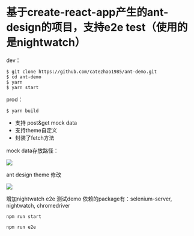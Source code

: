 # 基于create-react-app产生的ant-design的项目，支持e2e test（使用的是nightwatch）

dev：
```
$ git clone https://github.com/catezhao1985/ant-demo.git 
$ cd ant-demo
$ yarn
$ yarn start
```

prod：
```
$ yarn build
```

  - 支持 post&get mock data
  - 支持theme自定义
  - 封装了fetch方法

mock data存放路径：

![](http://catezhao1985.github.io/ant-demo1.png)


ant design theme 修改

![](http://catezhao1985.github.io/ant-demo2.png)


增加nightwatch e2e 测试demo
依赖的package有：selenium-server, nightwatch, chromedriver

```
npm run start

npm run e2e

```
